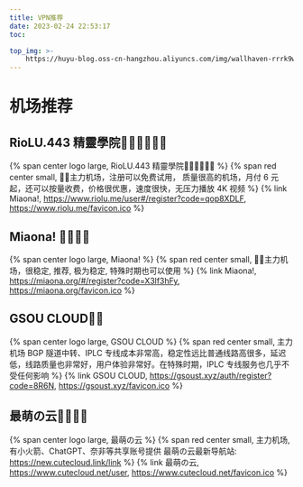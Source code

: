 ```yaml
---
title: VPN推荐
date: 2023-02-24 22:53:17
toc:

top_img: >-
    https://huyu-blog.oss-cn-hangzhou.aliyuncs.com/img/wallhaven-rrrk9w_2560x1440.webp?x-oss-process=style/huyu
---
```


# 机场推荐

## RioLU.443 精靈學院👍🏻👍🏻👍🏻

{% span center logo large, RioLU.443 精靈學院👍🏻👍🏻👍🏻 %}
{% span red center small, 👍🏻主力机场，注册可以免费试用， 质量很高的机场，月付 6 元起，还可以按量收费，价格很优惠，速度很快，无压力播放 4K 视频  %}
{% link Miaona!, https://www.riolu.me/user#/register?code=qop8XDLF, https://www.riolu.me/favicon.ico %}

## Miaona! 👍🏻👍🏻

{% span center logo large, Miaona! %}
{% span red center small, 👍🏻主力机场，很稳定, 推荐, 极为稳定, 特殊时期也可以使用  %}
{% link Miaona!, https://miaona.org/#/register?code=X3lf3hFy, https://miaona.org/favicon.ico %}


## GSOU CLOUD👍🏻

{% span center logo large, GSOU CLOUD %}
{% span red center small, 主力机场 BGP 隧道中转、IPLC 专线成本非常高，稳定性远比普通线路高很多，延迟低，线路质量也非常好，用户体验非常好。在特殊时期，IPLC 专线服务也几乎不受任何影响 %}
{% link GSOU CLOUD, https://gsoust.xyz/auth/register?code=8R6N, https://gsoust.xyz/favicon.ico %}

## 最萌の云👍🏻👍🏻

{% span center logo large, 最萌の云 %}
{% span red center small, 主力机场, 有小火箭、ChatGPT、奈非等共享账号提供 最萌の云最新导航站: https://new.cutecloud.link/link %}
{% link 最萌の云, https://www.cutecloud.net/user, https://www.cutecloud.net/favicon.ico %}
